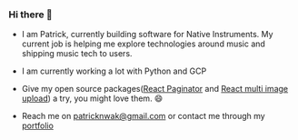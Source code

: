 ### Hi there 👋

- I am Patrick, currently building software for Native Instruments. My current job is helping me explore technologies around music and shipping music tech to users.

- I am currently working a lot with Python and GCP 

- Give my open source packages([React Paginator](https://github.com/codenaz/react-paginator) and [React multi image upload](https://github.com/codenaz/react-multiple-image-input)) a try, you might love them. 😄

- Reach me on patricknwak@gmail.com or contact me through my [portfolio](https://emeka.dev)


<!--
**codenaz/codenaz** is a ✨ _special_ ✨ repository because its `README.md` (this file) appears on your GitHub profile.

Here are some ideas to get you started:

- 🔭 I’m currently working on ...
- 🌱 I’m currently learning ...
- 👯 I’m looking to collaborate on ...
- 🤔 I’m looking for help with ...
- 💬 Ask me about ...
- 📫 How to reach me: ...
- 😄 Pronouns: ...
- ⚡ Fun fact: ...
-->
